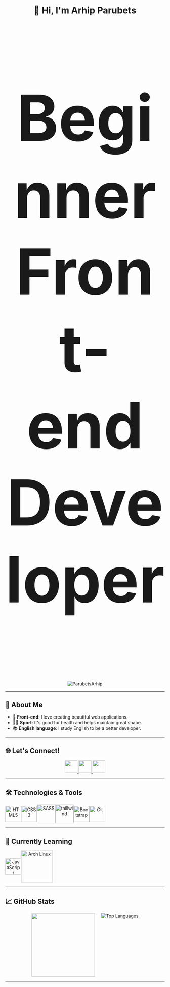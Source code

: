 # <p align="center">👋 Hi, I'm Arhip Parubets</p>

### <p align="center" style="font-size: 200px; font-weight: bold;">Beginner Front-end Developer</p>

<p align="center"> <img src="https://komarev.com/ghpvc/?username=ParubetsArhip&label=Profile%20views&color=0e75b6&style=flat" alt="ParubetsArhip" /> </p>

---

  ## 🚀 About Me
  - 🎨 **Front-end**: I love creating beautiful web applications.
  - 🏋️‍♂️ **Sport**: It's good for health and helps maintain great shape.
  - 📚 **English language**: I study English to be a better developer.

---

## 🌐 Let's Connect!
<p align="center">
  <a href="mailto:arhipparubets@gmail.com" target="_blank">
    <img src="https://upload.wikimedia.org/wikipedia/commons/4/4e/Gmail_Icon.png" height="40" width="40"/>
  </a>
  <a href="https://www.instagram.com/arhipfn?igsh=aWhlMDA2aTZlNDJs&utm_source=qr" target="_blank">
    <img src="https://upload.wikimedia.org/wikipedia/commons/a/a5/Instagram_icon.png" height="40" width="40"/>
  </a>
  <a href="https://t.me/secretok77" target="_blank">
    <img src="https://upload.wikimedia.org/wikipedia/commons/8/82/Telegram_logo.svg" height="40" width="40"/>
  </a>
</p>

---

## 🛠️ Technologies & Tools

<div align="center" style="display: flex; align-items: center;">
  <img src="https://cdn.jsdelivr.net/gh/devicons/devicon@latest/icons/html5/html5-original.svg" alt="HTML5" width="50" height="50">
  <img src="https://cdn.jsdelivr.net/gh/devicons/devicon@latest/icons/css3/css3-original.svg" alt="CSS3" width="50" height="50">
  <img src="https://cdn.jsdelivr.net/gh/devicons/devicon@latest/icons/sass/sass-original.svg" alt="SASS" width="58" height="58">
  <img src="https://cdn.jsdelivr.net/gh/devicons/devicon@latest/icons/tailwindcss/tailwindcss-original.svg" alt="taillwind" width="58" height="58">
  <img src="https://cdn.jsdelivr.net/gh/devicons/devicon@latest/icons/bootstrap/bootstrap-original.svg" alt="Bootstrap" width="50" height="50">
  <img src="https://cdn.jsdelivr.net/gh/devicons/devicon@latest/icons/git/git-plain.svg" alt="Git" width="50" height="50">
</div>

---

## 🌱 Currently Learning

<div align="center" style="display: flex; align-items: center;">
  <img src="https://cdn.jsdelivr.net/gh/devicons/devicon@latest/icons/javascript/javascript-original.svg" alt="JavaScript" width="50" height="50">
  <img src="https://cdn.jsdelivr.net/gh/devicons/devicon@latest/icons/archlinux/archlinux-original-wordmark.svg" alt="Arch Linux" width="100" height="100">
</div>
  
---

## 📈 GitHub Stats
<div align="center" height="200" style="display: flex; justify-content: center; gap: 20px; flex-wrap: wrap;">
  <a href="https://github.com/ParubetsArhip">
    <img src="https://github-readme-streak-stats.herokuapp.com/?user=ParubetsArhip&stroke=ffffff&background=1c1917&ring=0891b2&fire=0891b2&currStreakNum=ffffff&currStreakLabel=0891b2&sideNums=ffffff&sideLabels=ffffff&dates=ffffff&hide_border=true" height="200"/>
  </a>

  <a href="https://github.com/ParubetsArhip">
    <img src="https://github-readme-stats.vercel.app/api/top-langs/?username=ParubetsArhip&langs_count=10&title_color=0891b2&text_color=ffffff&icon_color=0891b2&bg_color=1c1917&hide_border=true&locale=en&custom_title=Top%20%Languages" alt="Top Languages"/>
  </a>
</div>

---
